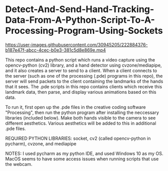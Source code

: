 # Detect-And-Send-Hand-Tracking-Data-From-A-Python-Script-To-A-Processing-Program-Using-Sockets

https://user-images.githubusercontent.com/30945205/222884376-b187e47f-abcc-4cec-b0e3-381c5d8e869e.mp4

  This repo contains a python script which runs a video capture using the opencv-python (cv2) library, and a hand detector using cvzone/mediapipe, and it also creates a server to send to a client. When a client connects to the server (such as one of the processing (.pde) programs in this repo), the server will send packets to the client containing the landmarks of the hands that it sees. The .pde scripts in this repo contains clients which receive this landmark data, then parse, and display various animations based on this data. 

  To run it, first open up the .pde files in the creative coding software "Processing", then run the python program after installing the neccessary libraries (included below). Make both hands visible to the camera to see different aesthetics. Various aesthetics will be added to this in additional .pde files. 

REQUIRED PYTHON LIBRARIES: socket, cv2 (called opencv-python in pycharm), cvzone, and mediapipe

NOTES: I used pycharm as my python IDE, and used Windows 10 as my OS. MacOS seems to have some access issues when running scripts that use the webcam.



